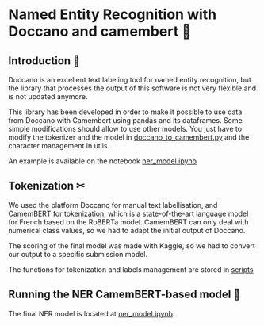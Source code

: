 # Named Entity Recognition with Doccano and camembert 🧨

## Introduction 💊

Doccano is an excellent text labeling tool for named entity recognition, but the library that processes the output of this software is not very flexible and is not updated anymore.

This library has been developed in order to make it possible to use data from Doccano with Camembert using pandas and its dataframes.
Some simple modifications should allow to use other models. You just have to modify the tokenizer and the model in [doccano_to_camembert.py](code/scripts/doccano_to_camembert.py) and the character management in utils.

An example is available on the notebook [ner_model.ipynb](ner_model.ipynb)


## Tokenization ✂

We used the platform Doccano for manual text labellisation, and CamemBERT for tokenization, which is a state-of-the-art language model for French based on the RoBERTa model. CamemBERT can only deal with numerical class values, so we had to adapt the initial output of Doccano.

The scoring of the final model was made with Kaggle, so we had to convert our output to a specific submission model.

The functions for tokenization and labels management are stored in [scripts](code/scripts)

## Running the NER CamemBERT-based model 🧀

The final NER model is located at [ner_model.ipynb](code/example_model/ner_model.ipynb).

